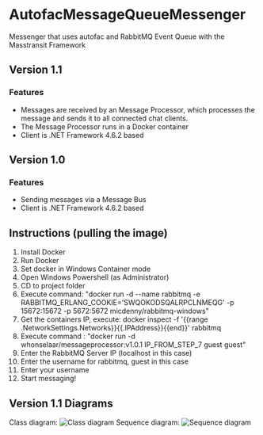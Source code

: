 # AutofacMessageQueueMessenger
Messenger that uses autofac and RabbitMQ Event Queue with the Masstransit Framework

## Version 1.1
### Features
 - Messages are received by an Message Processor, which processes the message and sends it to all connected chat clients.
 - The Message Processor runs in a Docker container
 - Client is .NET Framework 4.6.2 based

## Version 1.0
### Features
 - Sending messages via a Message Bus
 - Client is .NET Framework 4.6.2 based

 ## Instructions (pulling the image)
 1. Install Docker
 2. Run Docker
 3. Set docker in Windows Container mode
 4. Open Windows Powershell (as Administrator)
 5. CD to project folder
 6. Execute command: "docker run -d --name rabbitmq -e RABBITMQ_ERLANG_COOKIE='SWQOKODSQALRPCLNMEQG' -p 15672:15672 -p 5672:5672 micdenny/rabbitmq-windows"
 7. Get the containers IP, execute: docker inspect -f '{{range .NetworkSettings.Networks}}{{.IPAddress}}{{end}}' rabbitmq
 8. Execute command : "docker run -d whonselaar/messageprocessor:v1.0.1 IP_FROM_STEP_7 guest guest"
 9. Enter the RabbitMQ Server IP (localhost in this case)
 10. Enter the username for rabbitmq, guest in this case
 11. Enter your username
 12. Start messaging!
 
 ## Version 1.1 Diagrams
 Class diagram:
 ![Class diagram](https://raw.githubusercontent.com/wijnandhonselaar/EventDrivenMessenger/archive/v1.1/Images/EventDrivenMessenger.png)
 Sequence diagram:
 ![Sequence diagram](https://raw.githubusercontent.com/wijnandhonselaar/EventDrivenMessenger/archive/v1.1/Images/Message%20life%20cycle.png)
